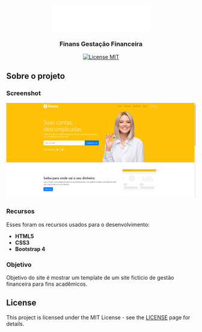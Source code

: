 <p align="center">
  <a href="https://github.com/othneildrew/Best-README-Template">
    <img src="Finans/img/logo.png" alt="Logo">
  </a>

  <h3 align="center">Finans Gestação Financeira</h3>
</p>

<p align="center">
  <a href="https://opensource.org/licenses/MIT">
    <img src="https://img.shields.io/badge/License-MIT-blue.svg" alt="License MIT">
  </a>
</p>

## Sobre o projeto
### Screenshot

<img src="/Finans/img/tela-inicial-finans.PNG" ></img>


### Recursos

Esses foram os recursos usados para o desenvolvimento:

- **HTML5** 
- **CSS3** 
- **Bootstrap 4**


### Objetivo

Objetivo do site é mostrar um template de um site fictício de gestão financeira para fins acadêmicos.

## License

This project is licensed under the MIT License - see the [LICENSE](https://opensource.org/licenses/MIT) page for details.
